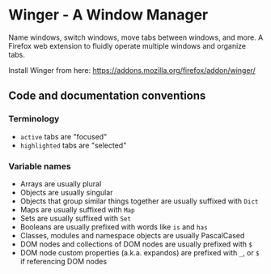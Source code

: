 # Winger - A Window Manager

Name windows, switch windows, move tabs between windows, and more. A Firefox web extension to fluidly operate multiple windows and organize tabs.

Install Winger from here: https://addons.mozilla.org/firefox/addon/winger/

## Code and documentation conventions

### Terminology

- `active` tabs are "focused"
- `highlighted` tabs are "selected"

### Variable names

- Arrays are usually plural
- Objects are usually singular
- Objects that group similar things together are usually suffixed with `Dict`
- Maps are usually suffixed with `Map`
- Sets are usually suffixed with `Set`
- Booleans are usually prefixed with words like `is` and `has`
- Classes, modules and namespace objects are usually PascalCased
- DOM nodes and collections of DOM nodes are usually prefixed with `$`
- DOM node custom properties (a.k.a. expandos) are prefixed with `_`, or `$` if referencing DOM nodes